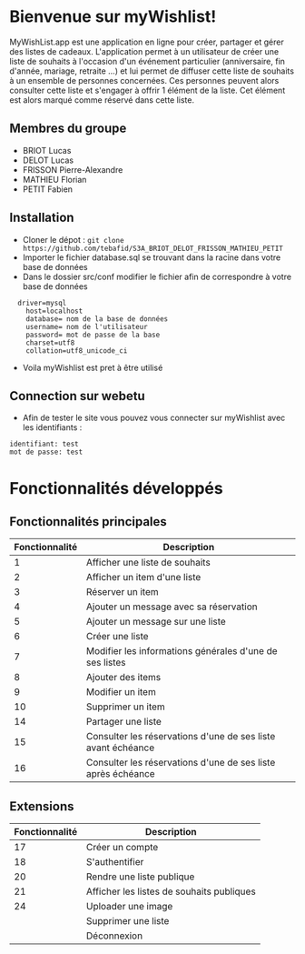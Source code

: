 # Bienvenue sur myWishlist!

MyWishList.app est une application en ligne pour créer, partager et gérer des listes de cadeaux. L'application permet à un utilisateur de créer une liste de souhaits à l'occasion d'un événement particulier (anniversaire, fin d'année, mariage, retraite …) et lui permet de diffuser cette liste de souhaits à un ensemble de personnes concernées. Ces personnes peuvent alors consulter cette liste et s'engager à offrir 1 élément de la liste. Cet élément est alors marqué comme réservé dans cette liste.

## Membres du groupe

- BRIOT Lucas
- DELOT Lucas
- FRISSON Pierre-Alexandre
- MATHIEU Florian
- PETIT Fabien

## Installation

- Cloner le dépot : 
`git clone https://github.com/tebafid/S3A_BRIOT_DELOT_FRISSON_MATHIEU_PETIT`
- Importer le fichier database.sql se trouvant dans la racine dans votre base de données
- Dans le dossier src/conf modifier le fichier afin de correspondre à votre base de données
````
  driver=mysql
	host=localhost
	database= nom de la base de données
	username= nom de l'utilisateur
	password= mot de passe de la base
	charset=utf8
	collation=utf8_unicode_ci
````
- Voila myWishlist est pret à être utilisé

## Connection sur webetu

- Afin de tester le site vous pouvez vous connecter sur myWishlist avec les identifiants :
```
identifiant: test
mot de passe: test
```


# Fonctionnalités développés



## Fonctionnalités principales

| Fonctionnalité | Description |
|--|--|
| 1 | Afficher une liste de souhaits |
| 2 | Afficher un item d'une liste |
| 3 | Réserver un item |
| 4 | Ajouter un message avec sa réservation |
| 5 | Ajouter un message sur une liste |
| 6 | Créer une liste |
| 7 | Modifier les informations générales d'une de ses listes |
| 8 | Ajouter des items |
| 9 | Modifier un item |
| 10 | Supprimer un item |
| 14 | Partager une liste |
| 15 | Consulter les réservations d'une de ses liste avant échéance |
| 16 | Consulter les réservations d'une de ses liste après échéance |

## Extensions

| Fonctionnalité | Description |
|--|--|
| 17 | Créer un compte |
| 18 | S'authentifier |
| 20 | Rendre une liste publique |
| 21 | Afficher les listes de souhaits publiques |
| 24 | Uploader une image |
|  | Supprimer une liste |
|  | Déconnexion |
